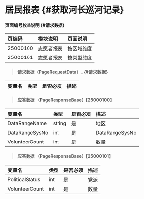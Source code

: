 # 居民报表 {#获取河长巡河记录}

#### 页面编号枚举说明 {#请求数据}

| 页编码 | 模块说明 | 页面说明 |
| :--- | :--- | :--- |
| 25000100 | 志愿者报表 | 按区域维度 |
| 25000101 | 志愿者报表 | 按类型维度 |






> #### 请求数据（PageRequestData）_ {#请求数据}

| 变量名 | 类型 | 是否必须 | 描述 |
| :--- | :--- | :--- | :--- |


> #### 应答数据 （PageResponseBase）【25000100】

| 变量名 | 类型 | 是否必须 | 描述 |
| :--- | :--- | :--- | :--- |
| DataRangeName| string | 是 | 地区 |
| DataRangeSysNo| int | 是 | DataRangeSysNo |
| VolunteerCount| int | 是 | 数量|

> #### 应答数据 （PageResponseBase）【25000101】

| 变量名 | 类型 | 是否必须 | 描述 |
| :--- | :--- | :--- | :--- |
| PoliticalStatus| int | 是 | 党派 |
| VolunteerCount| int | 是 | 数量|



